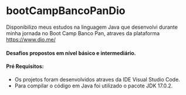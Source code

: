 # bootCampBancoPanDio

Disponibilizo meus estudos na linguagem Java que desenvolvi durante minha jornada no Boot Camp Banco Pan, atraves da plataforma <https://www.dio.me/>

#### Desafios propostos em nível básico e intermediário.

#### Pré Requisitos:

- Os projetos foram desenvolvidos atraves da IDE Visual Studio Code.
- Para compilar o código em Java foi utilizado o pacote JDK 17.0.2.
